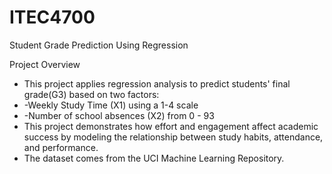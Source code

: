 # ITEC4700
Student Grade Prediction Using Regression

Project Overview
- This project applies regression analysis to predict students' final grade(G3) based on two factors:
- -Weekly Study Time (X1) using a 1-4 scale 
- -Number of school absences (X2) from 0 - 93
- This project demonstrates how effort and engagement affect academic success by modeling the relationship between study habits, attendance, and performance.
- The dataset comes from the UCI Machine Learning Repository.


